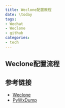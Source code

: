 ```yaml
---
title: Weclone配置教程
date: \today
tags: 
- Wechat
- Weclone
- github
categories: 
- tech
---
```



## Weclone配置流程

## 参考链接

- [Weclone](https://github.com/xming521/WeClone)
- [PyWxDump](https://github.com/xaoyaoo/PyWxDump)